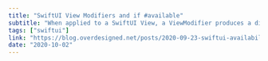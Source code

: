 ```yaml
---
title: "SwiftUI View Modifiers and if #available"
subtitle: "When applied to a SwiftUI View, a ViewModifier produces a different version of the original value. In this post, Adam Overholtzer provides an extension on the View type, combining view modifiers with platform availability checks to conditionally apply the modifier."
tags: ["swiftui"]
link: "https://blog.overdesigned.net/posts/2020-09-23-swiftui-availability/"
date: "2020-10-02"
---
```

